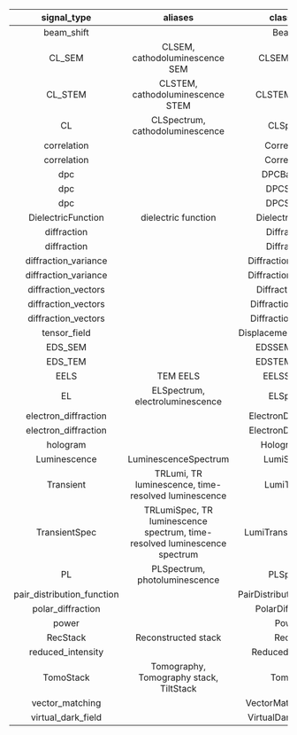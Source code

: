 |        signal_type         |                                  aliases                                  |         class name         | package |
| :------------------------: | :-----------------------------------------------------------------------: | :------------------------: | :-----: |
|         beam_shift         |                                                                           |         BeamShift          |  pyxem  |
|           CL_SEM           |                       CLSEM, cathodoluminescence SEM                      |       CLSEMSpectrum        | lumispy |
|          CL_STEM           |                      CLSTEM, cathodoluminescence STEM                     |       CLSTEMSpectrum       | lumispy |
|             CL             |                      CLSpectrum, cathodoluminescence                      |         CLSpectrum         | lumispy |
|        correlation         |                                                                           |       Correlation1D        |  pyxem  |
|        correlation         |                                                                           |       Correlation2D        |  pyxem  |
|            dpc             |                                                                           |       DPCBaseSignal        |  pyxem  |
|            dpc             |                                                                           |        DPCSignal1D         |  pyxem  |
|            dpc             |                                                                           |        DPCSignal2D         |  pyxem  |
|     DielectricFunction     |                            dielectric function                            |     DielectricFunction     |  exspy  |
|        diffraction         |                                                                           |       Diffraction1D        |  pyxem  |
|        diffraction         |                                                                           |       Diffraction2D        |  pyxem  |
|    diffraction_variance    |                                                                           |   DiffractionVariance1D    |  pyxem  |
|    diffraction_variance    |                                                                           |   DiffractionVariance2D    |  pyxem  |
|    diffraction_vectors     |                                                                           |     DiffractionVectors     |  pyxem  |
|    diffraction_vectors     |                                                                           |    DiffractionVectors1D    |  pyxem  |
|    diffraction_vectors     |                                                                           |    DiffractionVectors2D    |  pyxem  |
|        tensor_field        |                                                                           |  DisplacementGradientMap   |  pyxem  |
|          EDS_SEM           |                                                                           |       EDSSEMSpectrum       |  exspy  |
|          EDS_TEM           |                                                                           |       EDSTEMSpectrum       |  exspy  |
|            EELS            |                                  TEM EELS                                 |        EELSSpectrum        |  exspy  |
|             EL             |                      ELSpectrum, electroluminescence                      |         ELSpectrum         | lumispy |
|    electron_diffraction    |                                                                           |   ElectronDiffraction1D    |  pyxem  |
|    electron_diffraction    |                                                                           |   ElectronDiffraction2D    |  pyxem  |
|          hologram          |                                                                           |       HologramImage        | holospy |
|        Luminescence        |                            LuminescenceSpectrum                           |        LumiSpectrum        | lumispy |
|         Transient          |            TRLumi, TR luminescence, time-resolved luminescence            |       LumiTransient        | lumispy |
|       TransientSpec        | TRLumiSpec, TR luminescence spectrum, time-resolved luminescence spectrum |   LumiTransientSpectrum    | lumispy |
|             PL             |                       PLSpectrum, photoluminescence                       |         PLSpectrum         | lumispy |
| pair_distribution_function |                                                                           | PairDistributionFunction1D |  pyxem  |
|     polar_diffraction      |                                                                           |     PolarDiffraction2D     |  pyxem  |
|           power            |                                                                           |          Power2D           |  pyxem  |
|          RecStack          |                            Reconstructed stack                            |          RecStack          |  etspy  |
|     reduced_intensity      |                                                                           |     ReducedIntensity1D     |  pyxem  |
|         TomoStack          |                  Tomography, Tomography stack, TiltStack                  |         TomoStack          |  etspy  |
|      vector_matching       |                                                                           |   VectorMatchingResults    |  pyxem  |
|     virtual_dark_field     |                                                                           |   VirtualDarkFieldImage    |  pyxem  |
